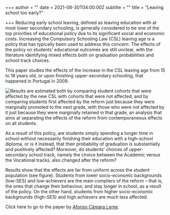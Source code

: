 +++
author = ""
date = 2021-08-30T04:00:00Z
subtitle = ""
title = "Leaving school too early?"

+++
Reducing early school leaving, defined as leaving education with at most lower secondary schooling, is generally considered to be one of the top priorities of educational policy due to its significant social and economic costs. Increasing the Compulsory Schooling Law (CSL) leaving age is a policy that has typically been used to address this concern. The effects of the policy on students' educational outcomes are still unclear, with the literature identifying mixed effects both on graduation probabilities and school track choices.

This paper studies the effects of the increase in the CSL leaving age from 15 to 18 years old, or upon finishing upper-secondary schooling, that happened in Portugal in 2009.

![](/v1630349348/research_report/Compliance_Grad_event_study_cyjhkh.jpg "Results are estimated both by comparing student cohorts that were affected by the new CSL with cohorts that were not affected; and by comparing students first affected by the reform just because they were marginally promoted to the next grade, with those who were not affected by it just because they were marginally retained in that grade, an analysis that aims at separating the effects of the reform from contemporaneous effects on all students.")

As a result of this policy, are students simply spending a longer time in school without necessarily finishing their education with a high-school diploma, or is it instead, that their probability of graduation is substantially and positively affected? Moreover, do students’ choices of upper-secondary school track, namely the choice between the Academic versus the Vocational tracks, also changed after the reform?

Results show that the effects are far from uniform across the student population (see figure). Students from lower socio-economic backgrounds (low-SES) and low-achievers are the main compliers of the reform – that is, the ones that change their behaviour, and stay longer in school, as a result of the policy. On the other hand, students from higher socio-economic backgrounds (high-SES) and high achievers are much less affected.

Click here to go to the paper by [Afonso Câmara Leme](https://economicsofeducation.com/wp-content/uploads/2021/07/145.pdf).